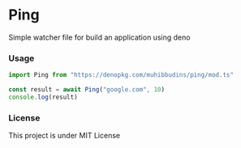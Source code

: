 # Ping

Simple watcher file for build an application using deno

### Usage

```typescript
import Ping from "https://denopkg.com/muhibbudins/ping/mod.ts"

const result = await Ping("google.com", 10)
console.log(result)
```

### License

This project is under MIT License
